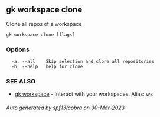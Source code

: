 ## gk workspace clone

Clone all repos of a workspace

```
gk workspace clone [flags]
```

### Options

```
  -a, --all    Skip selection and clone all repositories
  -h, --help   help for clone
```

### SEE ALSO

* [gk workspace](gk_workspace.md)	 - Interact with your workspaces. Alias: ws

###### Auto generated by spf13/cobra on 30-Mar-2023
